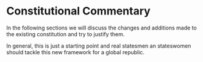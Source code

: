 # Constitutional Commentary

In the following sections we will discuss the changes and additions made to the existing constitution and try to justify them.

In general, this is just a starting point and real statesmen an stateswomen should tackle this new framework for a global republic.